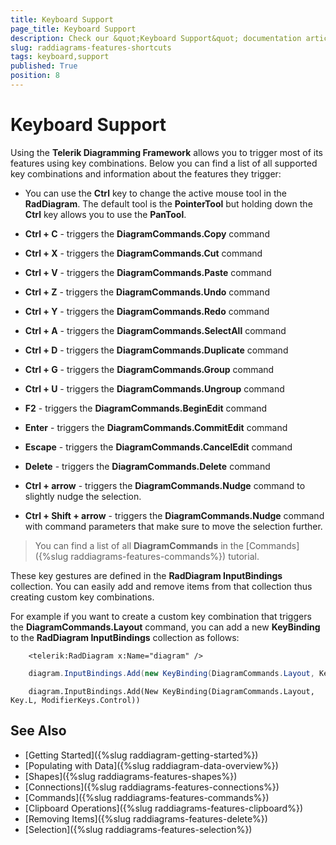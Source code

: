 ```yaml
---
title: Keyboard Support
page_title: Keyboard Support
description: Check our &quot;Keyboard Support&quot; documentation article for the RadDiagram {{ site.framework_name }} control.
slug: raddiagrams-features-shortcuts
tags: keyboard,support
published: True
position: 8
---
```


# Keyboard Support

Using the __Telerik Diagramming Framework__ allows you to trigger most of its features using key combinations. Below you can find a list of all supported key combinations and information about the features they trigger:		

* You can use the __Ctrl__ key to change the active mouse tool in the __RadDiagram__. The default tool is the __PointerTool__ but holding down the __Ctrl__ key allows you to use the __PanTool__.			

* __Ctrl + C__ - triggers the __DiagramCommands.Copy__ command			

* __Ctrl + X__ - triggers the __DiagramCommands.Cut__ command			

* __Ctrl + V__ - triggers the __DiagramCommands.Paste__ command			

* __Ctrl + Z__ - triggers the __DiagramCommands.Undo__ command			

* __Ctrl + Y__ - triggers the __DiagramCommands.Redo__ command			

* __Ctrl + A__ - triggers the __DiagramCommands.SelectAll__ command			

* __Ctrl + D__ - triggers the __DiagramCommands.Duplicate__ command			

* __Ctrl + G__ - triggers the __DiagramCommands.Group__ command			

* __Ctrl + U__ - triggers the __DiagramCommands.Ungroup__ command			

* __F2__ - triggers the __DiagramCommands.BeginEdit__ command			

* __Enter__ - triggers the __DiagramCommands.CommitEdit__ command			

* __Escape__ - triggers the __DiagramCommands.CancelEdit__ command			

* __Delete__ - triggers the __DiagramCommands.Delete__ command			

* __Ctrl + arrow__ - triggers the __DiagramCommands.Nudge__ command to slightly nudge the selection. 			

* __Ctrl + Shift + arrow__ - triggers the __DiagramCommands.Nudge__ command with command parameters that make sure to move the selection further.			

>You can find a list of all __DiagramCommands__ in the [Commands]({%slug raddiagrams-features-commands%}) tutorial.		  

These key gestures are defined in the __RadDiagram InputBindings__ collection. You can easily add and remove items from that collection thus creating custom key combinations.		

For example if you want to create a custom key combination that triggers the __DiagramCommands.Layout__ command, you can add a new __KeyBinding__ to the __RadDiagram InputBindings__ collection as follows:
	  

```XAML
    <telerik:RadDiagram x:Name="diagram" />		  
```
		  

```C#
    diagram.InputBindings.Add(new KeyBinding(DiagramCommands.Layout, Key.L, ModifierKeys.Control));		  
```
		  
 
```VB.NET
    diagram.InputBindings.Add(New KeyBinding(DiagramCommands.Layout, Key.L, ModifierKeys.Control))		  
```
		  
## See Also
 * [Getting Started]({%slug raddiagram-getting-started%})
 * [Populating with Data]({%slug raddiagram-data-overview%})
 * [Shapes]({%slug raddiagrams-features-shapes%})
 * [Connections]({%slug raddiagrams-features-connections%})
 * [Commands]({%slug raddiagrams-features-commands%})
 * [Clipboard Operations]({%slug raddiagrams-features-clipboard%})
 * [Removing Items]({%slug raddiagrams-features-delete%})
 * [Selection]({%slug raddiagrams-features-selection%})